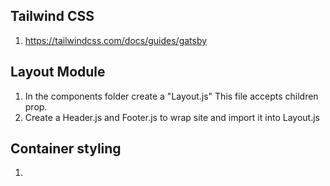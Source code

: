 ## Tailwind CSS

1.  https://tailwindcss.com/docs/guides/gatsby

## Layout Module

1.  In the components folder create a "Layout.js" This file accepts children prop.
2.  Create a Header.js and Footer.js to wrap site and import it into Layout.js

## Container styling

1.
